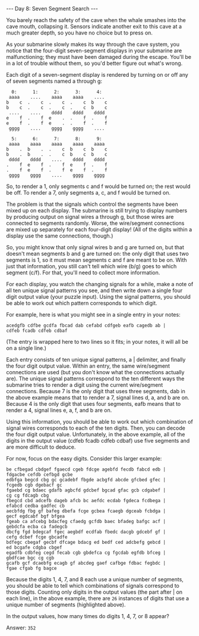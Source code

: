 --- Day 8: Seven Segment Search ---

You barely reach the safety of the cave when the whale smashes into the cave mouth, collapsing it. 
Sensors indicate another exit to this cave at a much greater depth, so you have no choice but to press on.

As your submarine slowly makes its way through the cave system, 
you notice that the four-digit seven-segment displays in your submarine are malfunctioning; 
they must have been damaged during the escape. You'll be in a lot of trouble without them, 
so you'd better figure out what's wrong.

Each digit of a seven-segment display is rendered by turning on or off any of seven 
segments named a through g:
```
  0:      1:      2:      3:      4:
 aaaa    ....    aaaa    aaaa    ....
b    c  .    c  .    c  .    c  b    c
b    c  .    c  .    c  .    c  b    c
 ....    ....    dddd    dddd    dddd
e    f  .    f  e    .  .    f  .    f
e    f  .    f  e    .  .    f  .    f
 gggg    ....    gggg    gggg    ....

  5:      6:      7:      8:      9:
 aaaa    aaaa    aaaa    aaaa    aaaa
b    .  b    .  .    c  b    c  b    c
b    .  b    .  .    c  b    c  b    c
 dddd    dddd    ....    dddd    dddd
.    f  e    f  .    f  e    f  .    f
.    f  e    f  .    f  e    f  .    f
 gggg    gggg    ....    gggg    gggg
```
 
So, to render a 1, only segments c and f would be turned on; the rest would be off. 
To render a 7, only segments a, c, and f would be turned on.

The problem is that the signals which control the segments have been mixed up on each display. 
The submarine is still trying to display numbers by producing output on signal wires a through g, but those wires are connected to segments randomly. 
Worse, the wire/segment connections are mixed up separately for each four-digit display! 
(All of the digits within a display use the same connections, though.)

So, you might know that only signal wires b and g are turned on, but that doesn't mean segments b and g are turned on: 
the only digit that uses two segments is 1, so it must mean segments c and f are meant to be on. With just that information, 
you still can't tell which wire (b/g) goes to which segment (c/f). For that, you'll need to collect more information.

For each display, you watch the changing signals for a while, make a note of all ten unique signal patterns you see,
and then write down a single four digit output value (your puzzle input). Using the signal patterns, you should be able to work out
which pattern corresponds to which digit.

For example, here is what you might see in a single entry in your notes:
```
acedgfb cdfbe gcdfa fbcad dab cefabd cdfgeb eafb cagedb ab |
cdfeb fcadb cdfeb cdbaf
```

(The entry is wrapped here to two lines so it fits; in your notes, it will all be on a single line.)

Each entry consists of ten unique signal patterns, a | delimiter, and finally the four digit output value. 
Within an entry, the same wire/segment connections are used (but you don't know what the connections actually are).
The unique signal patterns correspond to the ten different ways the submarine tries to render a digit using the current wire/segment connections. 
Because 7 is the only digit that uses three segments, dab in the above example means that to render a 7, signal lines d, a, and b are on. 
Because 4 is the only digit that uses four segments, eafb means that to render a 4, signal lines e, a, f, and b are on.

Using this information, you should be able to work out which combination of signal wires corresponds to each of the ten digits. 
Then, you can decode the four digit output value. Unfortunately, in the above example, all of the digits in the output 
value (cdfeb fcadb cdfeb cdbaf) use five segments and are more difficult to deduce.

For now, focus on the easy digits. Consider this larger example:
```
be cfbegad cbdgef fgaecd cgeb fdcge agebfd fecdb fabcd edb |
fdgacbe cefdb cefbgd gcbe
edbfga begcd cbg gc gcadebf fbgde acbgfd abcde gfcbed gfec |
fcgedb cgb dgebacf gc
fgaebd cg bdaec gdafb agbcfd gdcbef bgcad gfac gcb cdgabef |
cg cg fdcagb cbg
fbegcd cbd adcefb dageb afcb bc aefdc ecdab fgdeca fcdbega |
efabcd cedba gadfec cb
aecbfdg fbg gf bafeg dbefa fcge gcbea fcaegb dgceab fcbdga |
gecf egdcabf bgf bfgea
fgeab ca afcebg bdacfeg cfaedg gcfdb baec bfadeg bafgc acf |
gebdcfa ecba ca fadegcb
dbcfg fgd bdegcaf fgec aegbdf ecdfab fbedc dacgb gdcebf gf |
cefg dcbef fcge gbcadfe
bdfegc cbegaf gecbf dfcage bdacg ed bedf ced adcbefg gebcd |
ed bcgafe cdgba cbgef
egadfb cdbfeg cegd fecab cgb gbdefca cg fgcdab egfdb bfceg |
gbdfcae bgc cg cgb
gcafb gcf dcaebfg ecagb gf abcdeg gaef cafbge fdbac fegbdc |
fgae cfgab fg bagce
```

Because the digits 1, 4, 7, and 8 each use a unique number of segments, 
you should be able to tell which combinations of signals correspond to those digits. Counting only digits in the output values 
(the part after | on each line), in the above example, there are ```26``` instances of digits that use a unique number of segments (highlighted above).

In the output values, how many times do digits 1, 4, 7, or 8 appear?

Answer:  ```352```
